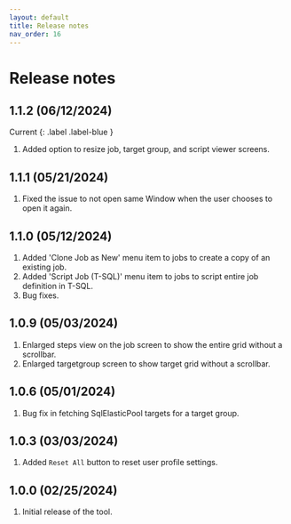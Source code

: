 ```yaml
---
layout: default
title: Release notes
nav_order: 16
---
```


# Release notes


## 1.1.2 (06/12/2024)
Current
{: .label .label-blue }
1. Added option to resize job, target group, and script viewer screens.

## 1.1.1 (05/21/2024)
1. Fixed the issue to not open same Window when the user chooses to open it again.   

## 1.1.0 (05/12/2024)
1. Added 'Clone Job as New' menu item to jobs to create a copy of an existing job.
2. Added 'Script Job (T-SQL)' menu item to jobs to script entire job definition in T-SQL.
3. Bug fixes.

## 1.0.9 (05/03/2024) 
1. Enlarged steps view on the job screen to show the entire grid without a scrollbar.
2. Enlarged targetgroup screen to show target grid without a scrollbar.
   
## 1.0.6 (05/01/2024) 
1. Bug fix in fetching SqlElasticPool targets for a target group. 

## 1.0.3 (03/03/2024) 
1. Added `Reset All` button to reset user profile settings.

## 1.0.0 (02/25/2024) 
1. Initial release of the tool.
